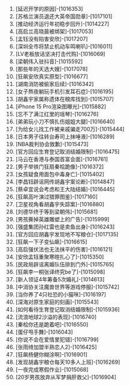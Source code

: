 
1. [延迟开学的原因]-[1016353]
1. [苏格兰演员退还大英帝国勋章]-[1017101]
1. [推动经济运行年初稳步回升]-[1014227]
1. [高启兰高晓晨被绑架]-[1017053]
1. [孟钰没有陷害安欣]-[1017207]
1. [深圳全市将禁止机动车鸣喇叭]-[1016011]
1. [LV老板放话坚决打击代购]-[1016069]
1. [梁朝伟入驻抖音]-[1015592]
1. [那些年的天选大嫂]-[1017078]
1. [狂飙安欣真实原型]-[1016677]
1. [湖南消防被偷家后续]-[1016342]
1. [女子熬夜躺玩手机引发耳石症]-[1016195]
1. [胡鑫宇家属称遗体在粮库找到]-[1015707]
1. [iPhone 15 Pro渲染图曝光]-[1015882]
1. [忘不了满江红里的瑶琴]-[1016276]
1. [弟弟玩小刀不慎扎伤姐姐大腿]-[1016640]
1. [为给女儿找工作被亲戚骗走700万]-[1015444]
1. [日本男子往转台寿司上抹唾液]-[1016289]
1. [NBA裁判协会致歉]-[1015473]
1. [官方回应生育登记取消结婚限制]-[1016475]
1. [马云在香港与泰国首富会面]-[1016761]
1. [男子举铁门狂扇秦桧跪像]-[1016372]
1. [女孩疑食用面包中毒身亡]-[1015402]
1. [李昌钰辟谣网传胡鑫宇案论断]-[1014847]
1. [蔡卓宜说会考虑和王大陆结婚]-[1016445]
1. [狂飙高叶演过猎罪图鉴]-[1017160]
1. [卫星视角看胡鑫宇失踪案]-[1016880]
1. [刘德华终于等到梁朝伟]-[1015681]
1. [男孩撕掉英雄雕塑上的广告]-[1015999]
1. [强盛集团孙红雷也是卖鱼出身]-[1016243]
1. [官方回应胡鑫宇发现地不写粮仓]-[1017135]
1. [狂飙一下子变仙飙]-[1016615]
1. [高启强伏法也无法抹平的伤害]-[1016121]
1. [安欣孟钰重聚寒暄扎心了]-[1015350]
1. [民政局辟谣离婚队伍排到门外]-[1015765]
1. [狂飙李一桐张译终究be了]-[1015098]
1. [新人领证4年筹备5次婚礼]-[1014613]
1. [中消协关注魔兽世界等游戏停服]-[1015742]
1. [当你养了4只社恐的小猫咪]-[1016197]
1. [深海对原生家庭的刻画]-[1015543]
1. [如何看待生育登记取消结婚限制]-[1015936]
1. [流浪地球2沙溢的表现]-[1016740]
1. [秦桧你还是跪着吧]-[1016550]
1. [蛋仔甩手舞]-[1016043]
1. [你说不会在爱情里犯错]-[1016799]
1. [张雨绮加盟半熟恋人2]-[1016425]
1. [狂飙杨健你糊涂啊]-[1016901]
1. [发现胡鑫宇粮仓每天10多人上班]-[1016269]
1. [一夜完成寒假作业]-[1015068]
1. [20岁男孩放弃从军梦捐肝救父]-[1016904]